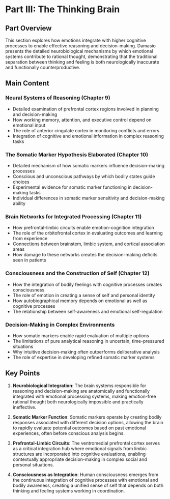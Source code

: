 # Part III: The Thinking Brain

## Part Overview
This section explores how emotions integrate with higher cognitive processes to enable effective reasoning and decision-making. Damasio presents the detailed neurobiological mechanisms by which emotional systems contribute to rational thought, demonstrating that the traditional separation between thinking and feeling is both neurologically inaccurate and functionally counterproductive.

## Main Content

### Neural Systems of Reasoning (Chapter 9)
- Detailed examination of prefrontal cortex regions involved in planning and decision-making
- How working memory, attention, and executive control depend on emotional input
- The role of anterior cingulate cortex in monitoring conflicts and errors
- Integration of cognitive and emotional information in complex reasoning tasks

### The Somatic Marker Hypothesis Elaborated (Chapter 10)
- Detailed mechanism of how somatic markers influence decision-making processes
- Conscious and unconscious pathways by which bodily states guide choices
- Experimental evidence for somatic marker functioning in decision-making tasks
- Individual differences in somatic marker sensitivity and decision-making ability

### Brain Networks for Integrated Processing (Chapter 11)
- How prefrontal-limbic circuits enable emotion-cognition integration
- The role of the orbitofrontal cortex in evaluating outcomes and learning from experience
- Connections between brainstem, limbic system, and cortical association areas
- How damage to these networks creates the decision-making deficits seen in patients

### Consciousness and the Construction of Self (Chapter 12)
- How the integration of bodily feelings with cognitive processes creates consciousness
- The role of emotion in creating a sense of self and personal identity
- How autobiographical memory depends on emotional as well as cognitive processes
- The relationship between self-awareness and emotional self-regulation

### Decision-Making in Complex Environments
- How somatic markers enable rapid evaluation of multiple options
- The limitations of pure analytical reasoning in uncertain, time-pressured situations
- Why intuitive decision-making often outperforms deliberative analysis
- The role of expertise in developing refined somatic marker systems

## Key Points

1. **Neurobiological Integration**: The brain systems responsible for reasoning and decision-making are anatomically and functionally integrated with emotional processing systems, making emotion-free rational thought both neurologically impossible and practically ineffective.

2. **Somatic Marker Function**: Somatic markers operate by creating bodily responses associated with different decision options, allowing the brain to rapidly evaluate potential outcomes based on past emotional experiences, often before conscious analysis begins.

3. **Prefrontal-Limbic Circuits**: The ventromedial prefrontal cortex serves as a critical integration hub where emotional signals from limbic structures are incorporated into cognitive evaluations, enabling contextually appropriate decision-making in complex social and personal situations.

4. **Consciousness as Integration**: Human consciousness emerges from the continuous integration of cognitive processes with emotional and bodily awareness, creating a unified sense of self that depends on both thinking and feeling systems working in coordination.